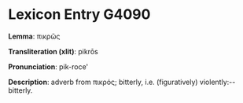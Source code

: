 # Lexicon Entry G4090

**Lemma**: πικρῶς

**Transliteration (xlit)**: pikrōs

**Pronunciation**: pik-roce'

**Description**:
adverb from πικρός; bitterly, i.e. (figuratively) violently:--bitterly.

